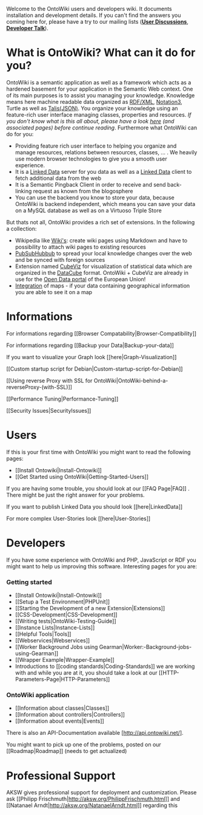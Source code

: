 Welcome to the OntoWiki users and developers wiki. It documents installation and development details. If you can't find the answers you coming here for, please have a try to our mailing lists ([**User Discussions**](http://groups.google.com/group/ontowiki-user), [**Developer Talk**](http://lists.informatik.uni-leipzig.de/mailman/listinfo/ontowiki-dev)). 

# What is OntoWiki? What can it do for you?

OntoWiki is a semantic application as well as a framework which acts as a hardened basement for your application in the Semantic Web context. One of its main purposes is to assist you managing your knowledge. Knowledge means here machine readable data organized as [RDF/XML](http://en.wikipedia.org/wiki/RDF/XML), [Notation3](http://en.wikipedia.org/wiki/Notation3), Turtle as well as [Talis(JSON)](http://docs.api.talis.com/platform-api/output-types/rdf-json). You organize your knowledge using an feature-rich user interface managing classes, properties and resources. *If you don't know what is this all about, please have a look [here](http://en.wikipedia.org/wiki/Semantic_Web) (and associated pages) before continue reading*. Furthermore what OntoWiki can do for you:
* Providing feature rich user interface to helping you organize and manage resources, relations between resources, classes, ... . We heavily use modern browser technologies to give you a smooth user experience.
* It is a [Linked Data](http://www.w3.org/standards/semanticweb/data) server for you data as well as a [Linked Data](http://www.w3.org/standards/semanticweb/data) client to fetch additional data from the web
* It is a Semantic Pingback Client in order to receive and send back-linking request as known from the blogosphere
* You can use the backend you know to store your data, because OntoWiki is backend independent, which means you can save your data on a MySQL database as well as on a Virtuoso Triple Store

But thats not all, OntoWiki provides a rich set of extensions. In the following a collection:
* Wikipedia like [Wiki's](https://github.com/AKSW/article.ontowiki/wiki): create wiki pages using Markdown and have to possibility to attach wiki pages to existing resources
* [PubSubHubbub](https://github.com/AKSW/pubsub.ontowiki#pubsubontowiki) to spread your local knowledge changes over the web and be synced with foreign sources 
* Extension named [CubeViz](https://github.com/AKSW/cubeviz.ontowiki/wiki) for visualization of statistical data which are organized in the [DataCube](http://www.w3.org/TR/vocab-data-cube/) format. OntoWiki + CubeViz are already in use for the [Open Data portal](http://open-data.europa.eu/en/apps) of the European Union!
* [Integration](https://github.com/AKSW/map.ontowiki) of maps - if your data containing geographical information you are able to see it on a map

# Informations

For informations regarding [[Browser Compatability|Browser-Compatibility]]

For informations regarding [[Backup your Data|Backup-your-data]] 

If you want to visualize your Graph look [[here|Graph-Visualization]]

[[Custom startup script for Debian|Custom-startup-script-for-Debian]]

[[Using reverse Proxy with SSL for OntoWiki|OntoWiki-behind-a-reverseProxy-(with-SSL)]]

[[Performance Tuning|Performance-Tuning]]

[[Security Issues|SecurityIssues]]



# Users

If this is your first time with OntoWiki you might want to read the following pages:
* [[Install Ontowiki|Install-Ontowiki]]
* [[Get Started using OntoWiki|Getting-Started-Users]]

If you are having some trouble, you should look at our [[FAQ Page|FAQ]] . There might be just the right answer for your problems.

If you want to publish Linked Data you should look [[here|LinkedData]]

For more complex User-Stories look [[here|User-Stories]]

# Developers

If you have some experience with OntoWiki and PHP, JavaScript or RDF you might want to help us improving this software. Interesting pages for you are:

### Getting started
* [[Install Ontowiki|Install-Ontowiki]]
* [[Setup a Test Environment|PHPUnit]]
* [[Starting the Development of a new Extension|Extensions]]
* [[CSS-Development|CSS-Development]]
* [[Writing tests|OntoWiki-Testing-Guide]]
* [[Instance Lists|Instance-Lists]]
* [[Helpful Tools|Tools]]
* [[Webservices|Webservices]]
* [[Worker Background Jobs using Gearman|Worker:-Background-jobs-using-Gearman]]
* [[Wrapper Example|Wrapper-Example]]
* Introductions to [[coding standards|Coding-Standards]] we are working with and while you are at it, you should take a look at our [[HTTP-Parameters-Page|HTTP-Parameters]]

### OntoWiki application
* [[Information about classes|Classes]]
* [[Information about controllers|Controllers]]
* [[Information about events|Events]]

There is also an API-Documentation available [http://api.ontowiki.net/].

You might want to pick up one of the problems, posted on our [[Roadmap|Roadmap]] (needs to get actualized)

# Professional Support
AKSW gives professional support for deployment and customization. Please ask [[Philipp Frischmuth|http://aksw.org/PhilippFrischmuth.html]] and [[Natanael Arndt|http://aksw.org/NatanaelArndt.html]] regarding this